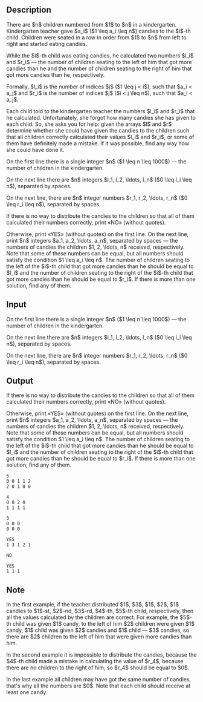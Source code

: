 ## Description

<div><p>There are $n$ children numbered from $1$ to $n$ in a kindergarten. Kindergarten teacher gave $a_i$ ($1 \leq a_i \leq n$) candies to the $i$-th child. Children were seated in a row in order from $1$ to $n$ from left to right and started eating candies. </p><p>While the $i$-th child was eating candies, he calculated two numbers $l_i$ and $r_i$&nbsp;— the number of children seating to the left of him that got more candies than he and the number of children seating to the right of him that got more candies than he, respectively.</p><p>Formally, $l_i$ is the number of indices $j$ ($1 \leq j &lt; i$), such that $a_i &lt; a_j$ and $r_i$ is the number of indices $j$ ($i &lt; j \leq n$), such that $a_i &lt; a_j$.</p><p>Each child told to the kindergarten teacher the numbers $l_i$ and $r_i$ that he calculated. Unfortunately, she forgot how many candies she has given to each child. So, she asks you for help: given the arrays $l$ and $r$ determine whether she could have given the candies to the children such that all children correctly calculated their values $l_i$ and $r_i$, or some of them have definitely made a mistake. If it was possible, find any way how she could have done it.</p></div><div class="input-specification"><p>On the first line there is a single integer $n$ ($1 \leq n \leq 1000$)&nbsp;— the number of children in the kindergarten.</p><p>On the next line there are $n$ integers $l_1, l_2, \ldots, l_n$ ($0 \leq l_i \leq n$), separated by spaces.</p><p>On the next line, there are $n$ integer numbers $r_1, r_2, \ldots, r_n$ ($0 \leq r_i \leq n$), separated by spaces.</p></div><div class="output-specification"><p>If there is no way to distribute the candies to the children so that all of them calculated their numbers correctly, print «<span class="tex-font-style-tt">NO</span>» (without quotes).</p><p>Otherwise, print «<span class="tex-font-style-tt">YES</span>» (without quotes) on the first line. On the next line, print $n$ integers $a_1, a_2, \ldots, a_n$, separated by spaces&nbsp;— the numbers of candies the children $1, 2, \ldots, n$ received, respectively. Note that some of these numbers can be equal, but all numbers should satisfy the condition $1 \leq a_i \leq n$. The number of children seating to the left of the $i$-th child that got more candies than he should be equal to $l_i$ and the number of children seating to the right of the $i$-th child that got more candies than he should be equal to $r_i$. If there is more than one solution, find any of them.</p></div>

## Input

<p>On the first line there is a single integer $n$ ($1 \leq n \leq 1000$)&nbsp;— the number of children in the kindergarten.</p><p>On the next line there are $n$ integers $l_1, l_2, \ldots, l_n$ ($0 \leq l_i \leq n$), separated by spaces.</p><p>On the next line, there are $n$ integer numbers $r_1, r_2, \ldots, r_n$ ($0 \leq r_i \leq n$), separated by spaces.</p>

## Output

<p>If there is no way to distribute the candies to the children so that all of them calculated their numbers correctly, print «<span class="tex-font-style-tt">NO</span>» (without quotes).</p><p>Otherwise, print «<span class="tex-font-style-tt">YES</span>» (without quotes) on the first line. On the next line, print $n$ integers $a_1, a_2, \ldots, a_n$, separated by spaces&nbsp;— the numbers of candies the children $1, 2, \ldots, n$ received, respectively. Note that some of these numbers can be equal, but all numbers should satisfy the condition $1 \leq a_i \leq n$. The number of children seating to the left of the $i$-th child that got more candies than he should be equal to $l_i$ and the number of children seating to the right of the $i$-th child that got more candies than he should be equal to $r_i$. If there is more than one solution, find any of them.</p>





```input1
5
0 0 1 1 2
2 0 1 0 0

```




```input2
4
0 0 2 0
1 1 1 1

```




```input3
3
0 0 0
0 0 0

```




```output1
YES
1 3 1 2 1

```




```output2
NO

```




```output3
YES
1 1 1

```



## Note

<p>In the first example, if the teacher distributed $1$, $3$, $1$, $2$, $1$ candies to $1$-st, $2$-nd, $3$-rd, $4$-th, $5$-th child, respectively, then all the values calculated by the children are correct. For example, the $5$-th child was given $1$ candy, to the left of him $2$ children were given $1$ candy, $1$ child was given $2$ candies and $1$ child&nbsp;— $3$ candies, so there are $2$ children to the left of him that were given more candies than him.</p><p>In the second example it is impossible to distribute the candies, because the $4$-th child made a mistake in calculating the value of $r_4$, because there are no children to the right of him, so $r_4$ should be equal to $0$.</p><p>In the last example all children may have got the same number of candies, that's why all the numbers are $0$. Note that each child should receive at least one candy.</p>
